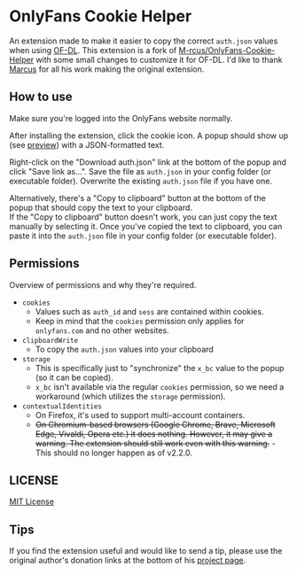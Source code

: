 # OnlyFans Cookie Helper

An extension made to make it easier to copy the correct `auth.json` values when using [OF-DL](https://github.com/sim0n00ps/OF-DL).
This extension is a fork of [M-rcus/OnlyFans-Cookie-Helper](https://github.com/M-rcus/OnlyFans-Cookie-Helper) with some small
changes to customize it for OF-DL. I'd like to thank [Marcus](https://github.com/M-rcus) for all his work making the original extension.


## How to use

Make sure you're logged into the OnlyFans website normally.

After installing the extension, click the cookie icon. A popup should show up (see [preview](#preview)) with a JSON-formatted text.

Right-click on the "Download auth.json" link at the bottom of the popup and click "Save link as...". Save the file
as `auth.json` in your config folder (or executable folder). Overwrite the existing `auth.json` file if you have one.

Alternatively, there's a "Copy to clipboard" button at the bottom of the popup that should copy the text to your clipboard.  
If the "Copy to clipboard" button doesn't work, you can just copy the text manually by selecting it. Once you've copied
the text to clipboard, you can paste it into the `auth.json` file in your config folder (or executable folder).  

## Permissions

Overview of permissions and why they're required.

- `cookies`
    - Values such as `auth_id` and `sess` are contained within cookies.
    - Keep in mind that the `cookies` permission only applies for `onlyfans.com` and no other websites.
- `clipboardWrite`
    - To copy the `auth.json` values into your clipboard
- `storage`
    - This is specifically just to "synchronize" the `x_bc` value to the popup (so it can be copied).
    - `x_bc` isn't available via the regular `cookies` permission, so we need a workaround (which utilizes the `storage` permission).
- `contextualIdentities`
    - On Firefox, it's used to support multi-account containers.
    - ~~On Chromium-based browsers (Google Chrome, Brave, Microsoft Edge, Vivaldi, Opera etc.) it does nothing. However, it may give a warning. The extension should still work even with this warning.~~ - This should no longer happen as of v2.2.0.

## LICENSE

[MIT License](./LICENSE.md)


## Tips

If you find the extension useful and would like to send a tip, please use the original author's donation links at the bottom of his [project page](https://github.com/M-rcus/OnlyFans-Cookie-Helper?tab=readme-ov-file#sellout-tips).
